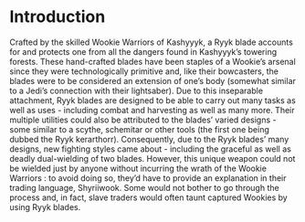 # Introduction

Crafted by the skilled Wookie Warriors of Kashyyyk, a Ryyk blade accounts for and protects one from all the dangers found in Kashyyyk’s towering forests.
These hand-crafted blades have been staples of a Wookie’s arsenal since they were technologically primitive and, like their bowcasters, the blades were to be considered an extension of one’s body (somewhat similar to a Jedi’s connection with their lightsaber).
Due to this inseparable attachment, Ryyk blades are designed to be able to carry out many tasks as well as uses - including combat and harvesting as well as many more.
Their multiple utilities could also be attributed to the blades’ varied designs - some similar to a scythe, schemitar or other tools (the first one being dubbed the Ryyk kerarthorr).
Consequently, due to the Ryyk blades’ many designs, new fighting styles came about - including the graceful as well as deadly dual-wielding of two blades.
However, this unique weapon could not be wielded just by anyone without incurring the wrath of the Wookie Warriors : to avoid doing so, they’d have to provide an explanation in their trading language, Shyriiwook.
Some would not bother to go through the process and, in fact, slave traders would often taunt captured Wookies by using Ryyk blades.
